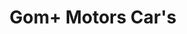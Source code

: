 ---
title: "Gom+ Motors Car's"
url: /la-chapelle-saint-aubin/gom-motors-cars/
shop: réparation de voitures
---